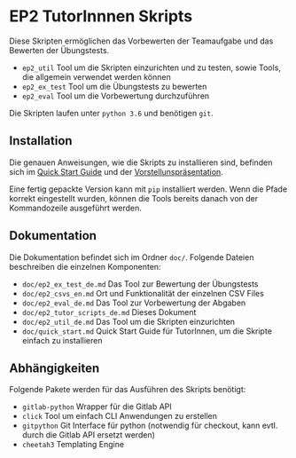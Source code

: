 # EP2 TutorInnnen Skripts

Diese Skripten ermöglichen das Vorbewerten der Teamaufgabe und das Bewerten der Übungstests. 

* `ep2_util` Tool um die Skripten einzurichten und zu testen, sowie Tools, die allgemein verwendet werden können
* `ep2_ex_test` Tool um die Übungstests zu bewerten
* `ep2_eval` Tool um die Vorbewertung durchzuführen

Die Skripten laufen unter `python 3.6` und benötigen `git`. 

## Installation

Die genauen Anweisungen, wie die Skripts zu installieren sind, befinden sich im [Quick Start Guide](quick_start.md) und der [Vorstellunspräsentation](presentation.md). 

Eine fertig gepackte Version kann mit `pip` installiert werden. 
Wenn die Pfade korrekt eingestellt wurden, können die Tools bereits danach von der Kommandozeile ausgeführt werden.

## Dokumentation

Die Dokumentation befindet sich im Ordner `doc/`. Folgende Dateien beschreiben die einzelnen Komponenten:

* `doc/ep2_ex_test_de.md` Das Tool zur Bewertung der Übungstests
* `doc/ep2_csvs_en.md` Ort und Funktionalität der einzelnen CSV Files
* `doc/ep2_eval_de.md` Das Tool zur Vorbewertung der Abgaben
* `doc/ep2_tutor_scripts_de.md` Dieses Dokument
* `doc/ep2_util_de.md` Das Tool um die Skripten einzurichten
* `doc/quick_start.md` Quick Start Guide für TutorInnen, um die Skripte einfach zu installieren

## Abhängigkeiten

Folgende Pakete werden für das Ausführen des Skripts benötigt:

- `gitlab-python` Wrapper für die Gitlab API
- `click` Tool um einfach CLI Anwendungen zu erstellen
- `gitpython`  Git Interface für python (notwendig für checkout, kann evtl. durch die Gitlab API ersetzt werden)
- `cheetah3` Templating Engine
